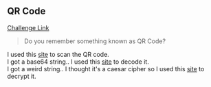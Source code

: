 **QR Code**
-------------
[Challenge Link](https://mega.nz/#!eGYlFa5Z!8mbiqg3kosk93qJCP-DBxIilHH2rf7iIVY-kpwyrx-0)  

> Do you remember something known as QR Code?

I used this [site](https://webqr.com/) to scan the QR code.  
I got a base64 string.. I used this [site](https://www.base64decode.org/) to decode it.  
I got a weird string.. I thought it's a caesar cipher so I used this [site](https://www.dcode.fr/caesar-cipher) to decrypt it.
